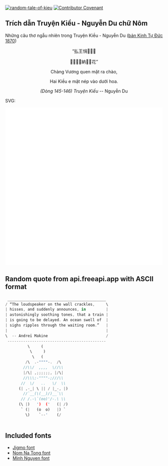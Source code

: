 [![random-tale-of-kieu](https://github.com/huuquyet/random-tale-of-kieu/actions/workflows/random-tale-of-kieu.yml/badge.svg)](https://github.com/huuquyet/random-tale-of-kieu/actions/workflows/random-tale-of-kieu.yml)
[![Contributor Covenant](https://img.shields.io/badge/Contributor%20Covenant-2.1-4baaaa.svg)](.github/CODE_OF_CONDUCT.md "Contributor Covenant 2.1")

## Trích dẫn Truyện Kiều - Nguyễn Du chữ Nôm

Những câu thơ ngẫu nhiên trong Truyện Kiều - Nguyễn Du ([bản Kinh Tự Đức 1870](https://vi.wikisource.org/wiki/Truy%E1%BB%87n_Ki%E1%BB%81u_(b%E1%BA%A3n_Kinh_T%E1%BB%B1_%C4%90%E1%BB%A9c_1870)))

<div align="center">
<!-- START_KIEU -->
      <p class="nom">“払王悁󰘚𠚢嘲</p>
      <p class="nom">𠄩翹依󰘚納𠓨󰡎花”</p>
      <p class="quocngu">Chàng Vương quen mặt ra chào,</p>
      <p class="quocngu">Hai Kiều e mặt nép vào dưới hoa.</p>
      <p class="author"><i>(Dòng 145-146) Truyện Kiều</i> -- Nguyễn Du</p>
<!-- END_KIEU -->
</div>

SVG:

<div align="center">
  <img src="./assets/random-kieu.svg" alt="The Tale of Kieu - Nguyen Du">
</div>

## Random quote from api.freeapi.app with ASCII format

<!-- START_QUOTE -->
```rust
 ____________________________________________
/ “The loudspeaker on the wall crackles,     \
| hisses, and suddenly announces, in         |
| astonishingly soothing tones, that a train |
| is going to be delayed. An ocean swell of  |
| sighs ripples through the waiting room.”   |
|                                            |
\  -- Andreï Makine                          /
 --------------------------------------------
          \     (
           \     )
            \   (
         /\  .-""""-.  /\
        //\\/  ,,,,  \//\\
        |/\| ,;;;;;;, |/\|
        //\\\;-""""-;///\\
       //  \/   ..   \/  \\
      (| ,-_| \ || / |_-, |)
        //`__(\(__)/)__`\\
       // /.-\`(oo)'/-.\ \\
      (\ |)   ')  ('   (| /)
       ` (|   (o  o)   |) `
         \)    `--'    (/
                  
```
<!-- END_QUOTE -->

## Included fonts

- [Jigmo font](https://github.com/kamichikoichi/jigmo)
- [Nom Na Tong font](https://github.com/nomfoundation/font)
- [Minh Nguyen font](https://github.com/TKYKmori/Minh-Nguyen)
